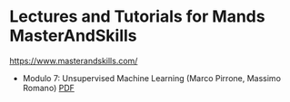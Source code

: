 
# Lectures and Tutorials for Mands MasterAndSkills
https://www.masterandskills.com/

- Modulo 7: Unsupervised Machine Learning (Marco Pirrone, Massimo Romano) [PDF](https://github.com/gotamo/master-and-skills/blob/master/Unsupervised%20Machine%20Learning/lecture/Unsupervised%20Machine%20Learning.pdf)
